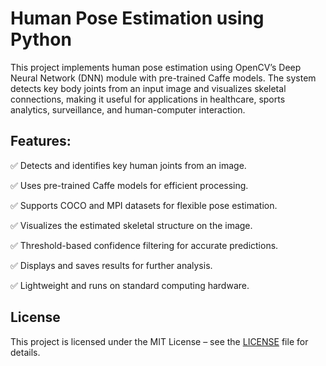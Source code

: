 
# Human Pose Estimation using Python

This project implements human pose estimation using OpenCV’s Deep Neural Network (DNN) module with pre-trained Caffe models. The system detects key body joints from an input image and visualizes skeletal connections, making it useful for applications in healthcare, sports analytics, surveillance, and human-computer interaction.

## Features:

✅ Detects and identifies key human joints from an image.

✅ Uses pre-trained Caffe models for efficient processing.


✅ Supports COCO and MPI datasets for flexible pose estimation.


✅ Visualizes the estimated skeletal structure on the image.


✅ Threshold-based confidence filtering for accurate predictions.


✅ Displays and saves results for further analysis.


✅ Lightweight and runs on standard computing hardware.

## License  
This project is licensed under the MIT License – see the [LICENSE](LICENSE) file for details.





